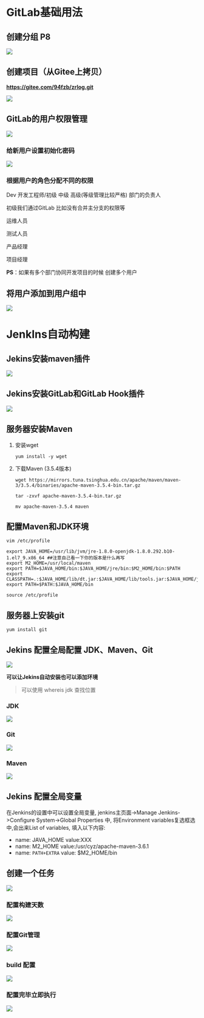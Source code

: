 # GitLab基础用法

## 创建分组  P8

![](./images/15.jpg)

## 创建项目（从Gitee上拷贝）

**https://gitee.com/94fzb/zrlog.git**

![](./images/16.jpg)

## GitLab的用户权限管理

![](./images/17.jpg)

### 给新用户设置初始化密码

![](./images/18.jpg)

### **根据用户的角色分配不同的权限**

Dev 开发工程师/初级 中级 高级(等级管理比较严格) 部门的负责人

初级我们通过GitLab 比如没有合并主分支的权限等

运维人员

测试人员

产品经理

项目经理

**PS**：如果有多个部门协同开发项目的时候 创建多个用户

## 将用户添加到用户组中

![](./images/19.jpg)

# JenkIns自动构建

## Jekins安装maven插件

![](./images/20.jpg)

## Jekins安装GitLab和GitLab Hook插件

![](./images/21.jpg)

## 服务器安装Maven

1. 安装wget	

   ```shell
   yum install -y wget
   ```

2. 下载Maven (3.5.4版本)

   ```shell
   wget https://mirrors.tuna.tsinghua.edu.cn/apache/maven/maven-3/3.5.4/binaries/apache-maven-3.5.4-bin.tar.gz
   
   tar -zxvf apache-maven-3.5.4-bin.tar.gz
   
   mv apache-maven-3.5.4 maven
   ```

## 配置Maven和JDK环境

```shell
vim /etc/profile

export JAVA_HOME=/usr/lib/jvm/jre-1.8.0-openjdk-1.8.0.292.b10-1.el7_9.x86_64 ##注意自己看一下你的版本是什么再写
export M2_HOME=/usr/local/maven
export PATH=$JAVA_HOME/bin:$JAVA_HOME/jre/bin:$M2_HOME/bin:$PATH
export CLASSPATH=.:$JAVA_HOME/lib/dt.jar:$JAVA_HOME/lib/tools.jar:$JAVA_HOME/jre/lib/rt.jar
export PATH=$PATH:$JAVA_HOME/bin

source /etc/profile
```

## 服务器上安装git

```shell
yum install git
```

## Jekins 配置全局配置 JDK、Maven、Git

![](./images/25.jpg)

**可以让Jekins自动安装也可以添加环境**

> 可以使用 whereis jdk 查找位置

### JDK

![](./images/22.jpg)

### Git

![](./images/23.jpg)

### Maven

![](./images/24.jpg)

## Jekins 配置全局变量

在Jenkins的设置中可以设置全局变量, jenkins主页面->Manage Jenkins->Configure System->Global Properties 中, 将Environment variables复选框选中,会出来List of variables, 填入以下内容:

- name: JAVA_HOME value:XXX
- name: M2_HOME value:/usr/cyz/apache-maven-3.6.1
- name: `PATH+EXTRA` value: $M2_HOME/bin



## 创建一个任务

![](./images/26.jpg)

### 配置构建天数

![](./images/27.jpg)

### 配置Git管理

![](./images/28.jpg)

### build 配置

![](./images/29.jpg)

### 配置完毕立即执行

![](./images/30.jpg)